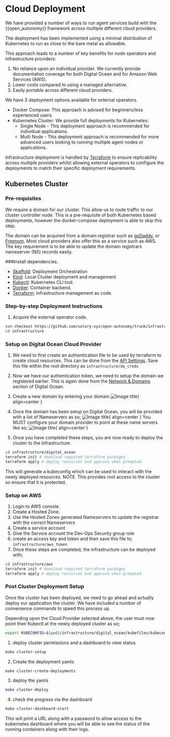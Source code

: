# Cloud Deployment

We have provided a number of ways to run agent services build with the {{open_autonomy}} framework across multiple different cloud providers.

The deployment has been implemented using a minimal distribution of Kubernetes to run as close to the bare metal as allowable.

This approach leads to a number of key benefits for node operators and infrastructure providers:

1. No reliance upon an individual provider. We currently provide documentation coverage for both Digital Ocean and for Amazon Web Services (AWS).
2. Lower costs compared to using a managed alternative.
3. Easily portable across different cloud providers.

We have 3 deployment options available for external operators.

- Docker Compose: This approach is advised for beginners/less experienced users.
- Kubernetes Cluster: We provide full deployments for Kubernetes:
    - Single Node - This deployment approach is recommended for individual applications.
    - Multi Node - This deployment approach is recommended for more advanced users looking to running multiple agent nodes or applications.

Infrastructure deployment is handled by [Terraform](https://www.terraform.io/) to ensure replicability across multiple providers whilst allowing external operators to configure the deployments to match their specific deployment requirements.


## Kubernetes Cluster
### Pre-requisites

We require a domain for our cluster. This allow us to route traffic to our cluster controller node. This is a pre-requisite of both Kubernetes based deployments, however the docker-compose deployment is able to skip this step.

The domain can be acquired from a domain registrar such as [goDaddy](https://www.godaddy.com), or [Freenom](https://www.freenom.com). Most cloud providers also offer this as a service such as AWS. The key requirement is to be able to update the domain registrars nameserver (NS) records easily.

###Install dependencies.

- [Skaffold](https://skaffold.dev/docs/install/): Deployment Orchestration
- [Kind](https://kind.sigs.k8s.io/docs/user/quick-start/#installation): Local Cluster deployment and management.
- [Kubectl](https://kubernetes.io/docs/tasks/tools/): Kubernetes CLI tool.
- [Docker](https://docs.docker.com/get-docker/): Container backend.
- [Terraform](https://www.terraform.io/downloads.html): Infrastructure management as code.



### Step-by-step Deployment Instructions

1. Acquire the external operator code.
```bash
svn checkout https://github.com/valory-xyz/open-autonomy/trunk/infrastructure
cd infrastructure
```

### Setup on Digital Ocean Cloud Provider
1. We need to first create an authentication file to be used by terraform to create cloud resources. This can be done from the [API Settings](https://cloud.digitalocean.com/account/api/tokens). Save this file within the root directory as ```infrastructure/do_creds```
2. Now we have our authentication token, we need to setup the domain we registered earlier. This is again done from the [Network & Domains](https://cloud.digitalocean.com/networking/domains) section of Digital Ocean.
3. Create a new domain by entering your domain
![Image title](images/networking_page.png){ align=center }

4. Once the domain has been setup on Digital Ocean, you will be provided with a list of Nameservers as so;
![Image title](images/do_name_servers.png){ align=center }
You MUST configure your domain provider to point at these name servers like so;
![Image title](images/name_server_setup.png){ align=center }

5. Once you have completed these steps, you are now ready to deploy the cluster to the infrastructure.
```bash
cd infrastructure/digital_ocean
terraform init # download required terraform packages
terraform apply # deploy resources and approve when prompted.
```
This will generate a kubeconfig which can be used to interact with the newly deployed resources. NOTE. This provides root access to the cluster so ensure that it is protected.

### Setup on AWS
1. Login to AWS console.
2. Create a Hosted Zone.
3. Use the Hosted Zones generated Nameservers to update the registrar with the correct Nameservers
4. Create a service account
5. Give the Service account the Dev-Ops Security group role
6. create an access key and token and then save this file to;
```infrastructure/aws_token```
7. Once these steps are completed, the infrastructure can be deployed with;
```bash
cd infrastructure/aws
terraform init # download required terraform packages
terraform apply # deploy resources and approve when prompted.
```

### Post Cluster Deployment Setup

Once the cluster has been deployed, we need to go ahead and actually deploy our application the cluster. We have included a number of convenience commands to speed this process up.

Depending upon the Cloud Provider selected above, the user must now point their Kubectl at the newly deployed cluster as so;

```bash
export KUBECONFIG=$(pwd)/infrastructure/digital_ocean/kubefiles/kubeconfig
```

1. deploy cluster permissions and a dashboard to view status
```bash
make cluster-setup
```
2. Create the deployment yamls
```bash
make cluster-create-deployments
```
3. deploy the yamls
```bash
make cluster-deploy
```
4. check the progress via the dashboard
```bash
make cluster-dashboard-start
```

This will print a URL along with a password to allow access to the kubernetes dashboard where you will be able to see the status of the running containers along with their logs.

